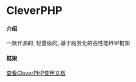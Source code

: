 # CleverPHP

#### 介绍
一款开源的, 轻量级的, 基于服务化的高性能PHP框架

#### 框架
[查看CleverPHP使用文档](http://www.cleverstone.cn)

